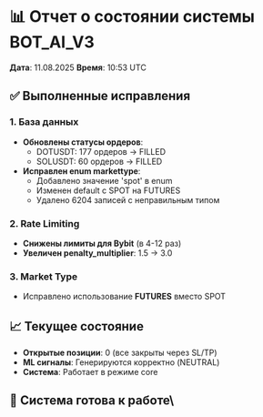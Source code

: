 # 📊 Отчет о состоянии системы BOT_AI_V3

**Дата**: 11.08.2025
**Время**: 10:53 UTC

## ✅ Выполненные исправления

### 1. База данных

- **Обновлены статусы ордеров**:
  - DOTUSDT: 177 ордеров → FILLED
  - SOLUSDT: 60 ордеров → FILLED
- **Исправлен enum markettype**:
  - Добавлено значение 'spot' в enum
  - Изменен default с SPOT на FUTURES
  - Удалено 6204 записей с неправильным типом

### 2. Rate Limiting

- **Снижены лимиты для Bybit** (в 4-12 раз)
- **Увеличен penalty_multiplier**: 1.5 → 3.0

### 3. Market Type

- Исправлено использование **FUTURES** вместо SPOT

## 📈 Текущее состояние

- **Открытые позиции**: 0 (все закрыты через SL/TP)
- **ML сигналы**: Генерируются корректно (NEUTRAL)
- **Система**: Работает в режиме core

## 💚 Система готова к работе\
